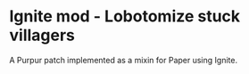 # Ignite mod - Lobotomize stuck villagers

A Purpur patch implemented as a mixin for Paper using Ignite.
